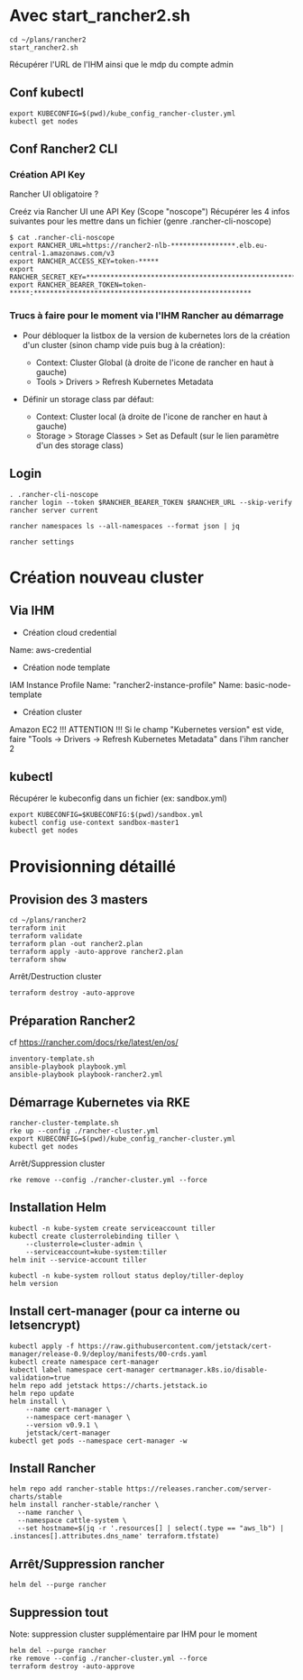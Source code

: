# Avec start_rancher2.sh

```
cd ~/plans/rancher2
start_rancher2.sh
```
Récupérer l'URL de l'IHM ainsi que le mdp du compte admin

## Conf kubectl

```
export KUBECONFIG=$(pwd)/kube_config_rancher-cluster.yml
kubectl get nodes
```

## Conf Rancher2 CLI

### Création API Key

Rancher UI obligatoire ?

Creéz via Rancher UI une API Key (Scope "noscope")
Récupérer les 4 infos suivantes pour les mettre dans un fichier (genre .rancher-cli-noscope)
```
$ cat .rancher-cli-noscope
export RANCHER_URL=https://rancher2-nlb-****************.elb.eu-central-1.amazonaws.com/v3
export RANCHER_ACCESS_KEY=token-*****
export RANCHER_SECRET_KEY=******************************************************
export RANCHER_BEARER_TOKEN=token-*****:******************************************************
```

### Trucs à faire pour le moment via l'IHM Rancher au démarrage

* Pour débloquer la listbox de la version de kubernetes lors de la création d'un cluster (sinon champ vide puis bug à la création): 
  * Context: Cluster Global (à droite de l'icone de rancher en haut à gauche)
  * Tools > Drivers > Refresh Kubernetes Metadata

* Définir un storage class par défaut:
  * Context: Cluster local (à droite de l'icone de rancher en haut à gauche)
  * Storage > Storage Classes > Set as Default (sur le lien paramètre d'un des storage class)

## Login

```
. .rancher-cli-noscope
rancher login --token $RANCHER_BEARER_TOKEN $RANCHER_URL --skip-verify
rancher server current
```

```
rancher namespaces ls --all-namespaces --format json | jq
```

```
rancher settings
```

# Création nouveau cluster

## Via IHM

* Création cloud credential

Name: aws-credential

* Création node template

IAM Instance Profile Name: "rancher2-instance-profile"
Name: basic-node-template

* Création cluster

Amazon EC2
!!! ATTENTION !!! Si le champ "Kubernetes version" est vide, faire "Tools -> Drivers -> Refresh Kubernetes Metadata" dans l'ihm rancher 2

## kubectl

Récupérer le kubeconfig dans un fichier (ex: sandbox.yml)
```
export KUBECONFIG=$KUBECONFIG:$(pwd)/sandbox.yml
kubectl config use-context sandbox-master1
kubectl get nodes
```

# Provisionning détaillé

## Provision des 3 masters

```
cd ~/plans/rancher2
terraform init
terraform validate
terraform plan -out rancher2.plan
terraform apply -auto-approve rancher2.plan
terraform show
```

Arrêt/Destruction cluster
```
terraform destroy -auto-approve
```

## Préparation Rancher2

cf https://rancher.com/docs/rke/latest/en/os/

```
inventory-template.sh
ansible-playbook playbook.yml
ansible-playbook playbook-rancher2.yml
```

## Démarrage Kubernetes via RKE

```
rancher-cluster-template.sh
rke up --config ./rancher-cluster.yml
export KUBECONFIG=$(pwd)/kube_config_rancher-cluster.yml
kubectl get nodes
```

Arrêt/Suppression cluster
```
rke remove --config ./rancher-cluster.yml --force
```

## Installation Helm

```
kubectl -n kube-system create serviceaccount tiller
kubectl create clusterrolebinding tiller \
    --clusterrole=cluster-admin \
    --serviceaccount=kube-system:tiller
helm init --service-account tiller

kubectl -n kube-system rollout status deploy/tiller-deploy
helm version
```

## Install cert-manager (pour ca interne ou letsencrypt)

```
kubectl apply -f https://raw.githubusercontent.com/jetstack/cert-manager/release-0.9/deploy/manifests/00-crds.yaml
kubectl create namespace cert-manager
kubectl label namespace cert-manager certmanager.k8s.io/disable-validation=true
helm repo add jetstack https://charts.jetstack.io
helm repo update
helm install \
    --name cert-manager \
    --namespace cert-manager \
    --version v0.9.1 \
    jetstack/cert-manager
kubectl get pods --namespace cert-manager -w
```

## Install Rancher

```
helm repo add rancher-stable https://releases.rancher.com/server-charts/stable
helm install rancher-stable/rancher \
  --name rancher \
  --namespace cattle-system \
  --set hostname=$(jq -r '.resources[] | select(.type == "aws_lb") | .instances[].attributes.dns_name' terraform.tfstate)
```

## Arrêt/Suppression rancher
```
helm del --purge rancher
```

## Suppression tout

Note: suppression cluster supplémentaire par IHM pour le moment
```
helm del --purge rancher
rke remove --config ./rancher-cluster.yml --force
terraform destroy -auto-approve
```

